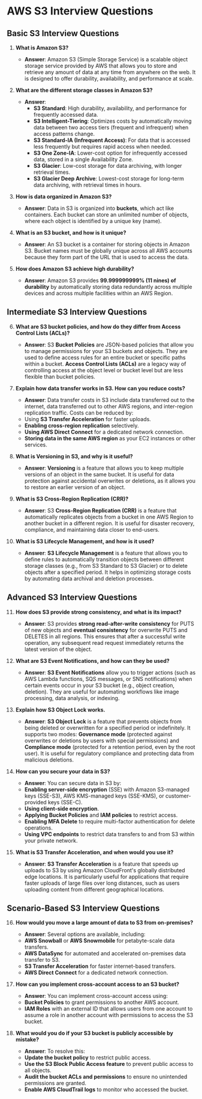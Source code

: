 # AWS S3 Interview Questions

## Basic S3 Interview Questions

1. **What is Amazon S3?**
   - **Answer**: Amazon S3 (Simple Storage Service) is a scalable object storage service provided by AWS that allows you to store and retrieve any amount of data at any time from anywhere on the web. It is designed to offer durability, availability, and performance at scale.

2. **What are the different storage classes in Amazon S3?**
   - **Answer**:
     - **S3 Standard**: High durability, availability, and performance for frequently accessed data.
     - **S3 Intelligent-Tiering**: Optimizes costs by automatically moving data between two access tiers (frequent and infrequent) when access patterns change.
     - **S3 Standard-IA (Infrequent Access)**: For data that is accessed less frequently but requires rapid access when needed.
     - **S3 One Zone-IA**: Lower-cost option for infrequently accessed data, stored in a single Availability Zone.
     - **S3 Glacier**: Low-cost storage for data archiving, with longer retrieval times.
     - **S3 Glacier Deep Archive**: Lowest-cost storage for long-term data archiving, with retrieval times in hours.

3. **How is data organized in Amazon S3?**
   - **Answer**: Data in S3 is organized into **buckets**, which act like containers. Each bucket can store an unlimited number of objects, where each object is identified by a unique key (name).

4. **What is an S3 bucket, and how is it unique?**
   - **Answer**: An S3 bucket is a container for storing objects in Amazon S3. Bucket names must be globally unique across all AWS accounts because they form part of the URL that is used to access the data.

5. **How does Amazon S3 achieve high durability?**
   - **Answer**: Amazon S3 provides **99.999999999% (11 nines) of durability** by automatically storing data redundantly across multiple devices and across multiple facilities within an AWS Region.

## Intermediate S3 Interview Questions

6. **What are S3 bucket policies, and how do they differ from Access Control Lists (ACLs)?**
   - **Answer**: S3 **Bucket Policies** are JSON-based policies that allow you to manage permissions for your S3 buckets and objects. They are used to define access rules for an entire bucket or specific paths within a bucket. **Access Control Lists (ACLs)** are a legacy way of controlling access at the object level or bucket level but are less flexible than bucket policies.

7. **Explain how data transfer works in S3. How can you reduce costs?**
   - **Answer**: Data transfer costs in S3 include data transferred out to the internet, data transferred out to other AWS regions, and inter-region replication traffic. Costs can be reduced by:
   - Using **S3 Transfer Acceleration** for faster uploads.
   - **Enabling cross-region replication** selectively.
   - **Using AWS Direct Connect** for a dedicated network connection.
   - **Storing data in the same AWS region** as your EC2 instances or other services.

8. **What is Versioning in S3, and why is it useful?**
   - **Answer**: **Versioning** is a feature that allows you to keep multiple versions of an object in the same bucket. It is useful for data protection against accidental overwrites or deletions, as it allows you to restore an earlier version of an object.

9. **What is S3 Cross-Region Replication (CRR)?**
   - **Answer**: S3 **Cross-Region Replication (CRR)** is a feature that automatically replicates objects from a bucket in one AWS Region to another bucket in a different region. It is useful for disaster recovery, compliance, and maintaining data closer to end-users.

10. **What is S3 Lifecycle Management, and how is it used?**
    - **Answer**: **S3 Lifecycle Management** is a feature that allows you to define rules to automatically transition objects between different storage classes (e.g., from S3 Standard to S3 Glacier) or to delete objects after a specified period. It helps in optimizing storage costs by automating data archival and deletion processes.

## Advanced S3 Interview Questions

11. **How does S3 provide strong consistency, and what is its impact?**
    - **Answer**: S3 provides **strong read-after-write consistency** for PUTS of new objects and **eventual consistency** for overwrite PUTS and DELETES in all regions. This ensures that after a successful write operation, any subsequent read request immediately returns the latest version of the object.

12. **What are S3 Event Notifications, and how can they be used?**
    - **Answer**: **S3 Event Notifications** allow you to trigger actions (such as AWS Lambda functions, SQS messages, or SNS notifications) when certain events occur in your S3 bucket (e.g., object creation, deletion). They are useful for automating workflows like image processing, data analysis, or indexing.

13. **Explain how S3 Object Lock works.**
    - **Answer**: **S3 Object Lock** is a feature that prevents objects from being deleted or overwritten for a specified period or indefinitely. It supports two modes: **Governance mode** (protected against overwrites or deletions by users with special permissions) and **Compliance mode** (protected for a retention period, even by the root user). It is useful for regulatory compliance and protecting data from malicious deletions.

14. **How can you secure your data in S3?**
    - **Answer**: You can secure data in S3 by:
    - **Enabling server-side encryption** (SSE) with Amazon S3-managed keys (SSE-S3), AWS KMS-managed keys (SSE-KMS), or customer-provided keys (SSE-C).
    - **Using client-side encryption**.
    - **Applying Bucket Policies** and **IAM policies** to restrict access.
    - **Enabling MFA Delete** to require multi-factor authentication for delete operations.
    - **Using VPC endpoints** to restrict data transfers to and from S3 within your private network.

15. **What is S3 Transfer Acceleration, and when would you use it?**
    - **Answer**: **S3 Transfer Acceleration** is a feature that speeds up uploads to S3 by using Amazon CloudFront's globally distributed edge locations. It is particularly useful for applications that require faster uploads of large files over long distances, such as users uploading content from different geographical locations.

## Scenario-Based S3 Interview Questions

16. **How would you move a large amount of data to S3 from on-premises?**
    - **Answer**: Several options are available, including:
    - **AWS Snowball** or **AWS Snowmobile** for petabyte-scale data transfers.
    - **AWS DataSync** for automated and accelerated on-premises data transfer to S3.
    - **S3 Transfer Acceleration** for faster internet-based transfers.
    - **AWS Direct Connect** for a dedicated network connection.

17. **How can you implement cross-account access to an S3 bucket?**
    - **Answer**: You can implement cross-account access using:
    - **Bucket Policies** to grant permissions to another AWS account.
    - **IAM Roles** with an external ID that allows users from one account to assume a role in another account with permissions to access the S3 bucket.

18. **What would you do if your S3 bucket is publicly accessible by mistake?**
    - **Answer**: To resolve this:
    - **Update the bucket policy** to restrict public access.
    - **Use the S3 Block Public Access feature** to prevent public access to all objects.
    - **Audit the bucket ACLs and permissions** to ensure no unintended permissions are granted.
    - **Enable AWS CloudTrail logs** to monitor who accessed the bucket.
